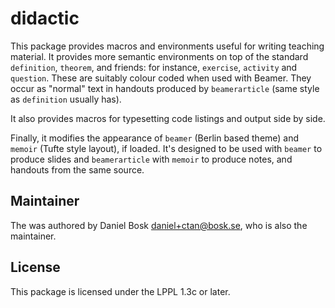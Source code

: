 # didactic

This package provides macros and environments useful for writing teaching 
material. It provides more semantic environments on top of the standard 
`definition`, `theorem`, and friends: for instance, `exercise`, `activity` and 
`question`. These are suitably colour coded when used with Beamer. They occur 
as "normal" text in handouts produced by `beamerarticle` (same style as 
`definition` usually has).

It also provides macros for typesetting code listings and output side by side.

Finally, it modifies the appearance of `beamer` (Berlin based theme) and 
`memoir` (Tufte style layout), if loaded. It's designed to be used with 
`beamer` to produce slides and `beamerarticle` with `memoir` to produce notes, 
and handouts from the same source.

## Maintainer

The was authored by Daniel Bosk <daniel+ctan@bosk.se>, who is also the 
maintainer.

## License

This package is licensed under the LPPL 1.3c or later.
